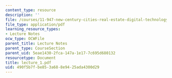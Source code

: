 ```yaml
---
content_type: resource
description: ''
file: /courses/11-947-new-century-cities-real-estate-digital-technology-and-design-fall-2004/490f5b7fbe853a688e9425ada4300d29_lecture_1.pdf
file_type: application/pdf
learning_resource_types:
- Lecture Notes
ocw_type: OCWFile
parent_title: Lecture Notes
parent_type: CourseSection
parent_uid: 5eae1430-2fca-147a-1e17-7c695d680132
resourcetype: Document
title: lecture_1.pdf
uid: 490f5b7f-be85-3a68-8e94-25ada4300d29
---
```

